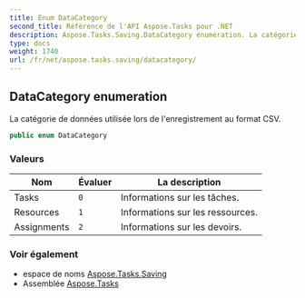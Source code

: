 ```yaml
---
title: Enum DataCategory
second_title: Référence de l'API Aspose.Tasks pour .NET
description: Aspose.Tasks.Saving.DataCategory énumération. La catégorie de données utilisée lors de lenregistrement au format CSV.
type: docs
weight: 1740
url: /fr/net/aspose.tasks.saving/datacategory/
---
```

## DataCategory enumeration

La catégorie de données utilisée lors de l'enregistrement au format CSV.

```csharp
public enum DataCategory
```

### Valeurs

| Nom | Évaluer | La description |
| --- | --- | --- |
| Tasks | `0` | Informations sur les tâches. |
| Resources | `1` | Informations sur les ressources. |
| Assignments | `2` | Informations sur les devoirs. |

### Voir également

* espace de noms [Aspose.Tasks.Saving](../../aspose.tasks.saving/)
* Assemblée [Aspose.Tasks](../../)


